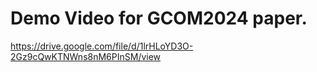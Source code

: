 # Demo Video for GCOM2024 paper.

https://drive.google.com/file/d/1lrHLoYD3O-2Gz9cQwKTNWns8nM6PInSM/view
